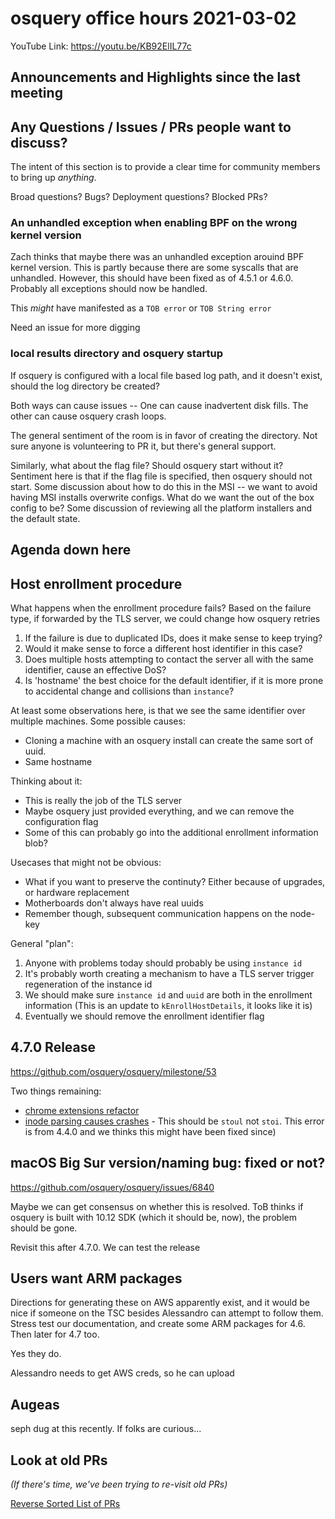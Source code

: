 # osquery office hours 2021-03-02

YouTube Link: https://youtu.be/KB92ElIL77c

## Announcements and Highlights since the last meeting

## Any Questions / Issues / PRs people want to discuss?

The intent of this section is to provide a clear time for community members to bring up _anything_.

Broad questions? Bugs? Deployment questions? Blocked PRs?

### An unhandled exception when enabling BPF on the wrong kernel version

Zach thinks that maybe there was an unhandled exception arouind BPF kernel version. This is partly because there are some syscalls that are unhandled. However, this should have been fixed as of 4.5.1 or 4.6.0. Probably all exceptions should now be handled. 

This _might_ have manifested as a `TOB error` or `TOB String error`

Need an issue for more digging

### local results directory and osquery startup

If osquery is configured with a local file based log path, and it doesn't exist, should the log directory be created? 

Both ways can cause issues -- One can cause inadvertent disk fills. The other can cause osquery crash loops.

The general sentiment of the room is in favor of creating the directory. Not sure anyone is volunteering to PR it, but there's general support.

Similarly, what about the flag file? Should osquery start without it? Sentiment here is that if the flag file is specified, then osquery should not start. Some discussion about how to do this in the MSI -- we want to avoid having MSI installs overwrite configs. What do we want the out of the box config to be? Some discussion of reviewing all the platform installers and the default state.

## Agenda down here

## Host enrollment procedure

What happens when the enrollment procedure fails? Based on the failure type, if forwarded by the TLS server, we could change how osquery retries

1. If the failure is due to duplicated IDs, does it make sense to keep trying?
2. Would it make sense to force a different host identifier in this case?
3. Does multiple hosts attempting to contact the server all with the same identifier, cause an effective DoS?
4. Is 'hostname' the best choice for the default identifier, if it is more prone to accidental change and collisions than `instance`?

At least some observations here, is that we see the same identifier over multiple machines. Some possible causes:
* Cloning a machine with an osquery install can create the same sort of uuid. 
* Same hostname

Thinking about it:
* This is really the job of the TLS server
* Maybe osquery just provided everything, and we can remove the configuration flag
* Some of this can probably go into the additional enrollment information blob?

Usecases that might not be obvious:
* What if you want to preserve the continuty? Either because of upgrades, or hardware replacement
* Motherboards don't always have real uuids
* Remember though, subsequent communication happens on the node-key

General "plan":
1. Anyone with problems today should probably be using `instance id`
2. It's probably worth creating a mechanism to have a TLS server trigger regeneration of the instance id
3. We should make sure `instance id` and `uuid` are both in the enrollment information (This is an update to `kEnrollHostDetails`, it looks like it is)
4. Eventually we should remove the enrollment identifier flag

## 4.7.0 Release

https://github.com/osquery/osquery/milestone/53

Two things remaining:
* [chrome extensions refactor](https://github.com/osquery/osquery/pull/6780)
* [inode parsing causes crashes](https://github.com/osquery/osquery/issues/6977) - This should be `stoul` not `stoi`. This error is from 4.4.0 and we thinks this might have been fixed since)

## macOS Big Sur version/naming bug: fixed or not?

https://github.com/osquery/osquery/issues/6840

Maybe we can get consensus on whether this is resolved. ToB thinks if osquery is built with 10.12 SDK (which it should be, now), the problem should be gone.

Revisit this after 4.7.0. We can test the release

## Users want ARM packages

Directions for generating these on AWS apparently exist, and it would be nice if someone on the TSC besides Alessandro can attempt to follow them. Stress test our documentation, and create some ARM packages for 4.6. Then later for 4.7 too.

Yes they do. 

Alessandro needs to get AWS creds, so he can upload

## Augeas

seph dug at this recently. If folks are curious...

## Look at old PRs 

_(If there's time, we've been trying to re-visit old PRs)_

[Reverse Sorted List of PRs](https://github.com/osquery/osquery/pulls?q=is%3Apr+is%3Aopen+sort%3Acreated-asc)
